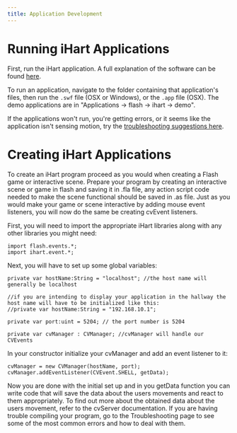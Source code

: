 ```yaml
---
title: Application Development
---
```


# Running iHart Applications

First, run the iHart application. A full explanation of the software can be found [here](/software).

To run an application, navigate to the folder containing that application\'s files, 
then run the `.swf` file (OSX or Windows), or the `.app` file (OSX). 
The demo applications are in \"Applications -> flash -> ihart -> demo\".

If the applications won\'t run, you\'re getting errors, or it seems like the application isn\'t
sensing motion, try the [troubleshooting suggestions here](/applications/issues).

# Creating iHart Applications
To create an iHart program proceed as you would when creating a Flash game or interactive scene. 
Prepare your program by creating an interactive scene or game in flash and saving it in .fla file, 
any action script code needed to make the scene functional should be saved in .as file. 
Just as you would make your game or scene interactive by adding mouse event listeners, 
you will now do the same be creating cvEvent listeners.

First, you will need to import the appropriate iHart libraries along with any other libraries you might need:

    import flash.events.*;
    import ihart.event.*;

Next, you will have to set up some global variables:

    private var hostName:String = "localhost"; //the host name will generally be localhost
    
    //if you are intending to display your application in the hallway the host name will have to be initialized like this:
    //private var hostName:String = "192.168.10.1";

    private var port:uint = 5204; // the port number is 5204

    private var cvManager : CVManager; //cvManager will handle our CVEvents

In your constructor initialize your cvManager and add an event listener to it:

    cvManager = new CVManager(hostName, port);
    cvManager.addEventListener(CVEvent.SHELL, getData);


Now you are done with the initial set up and in you getData function you can write code that will save the data about the users movements
and react to them appropriately. To find out more about the obtained data about the users movement, refer to the cvServer documentation.
If you are having trouble compiling your program, go to the Troubleshooting page to see some of the most common errors and how to deal
with them.